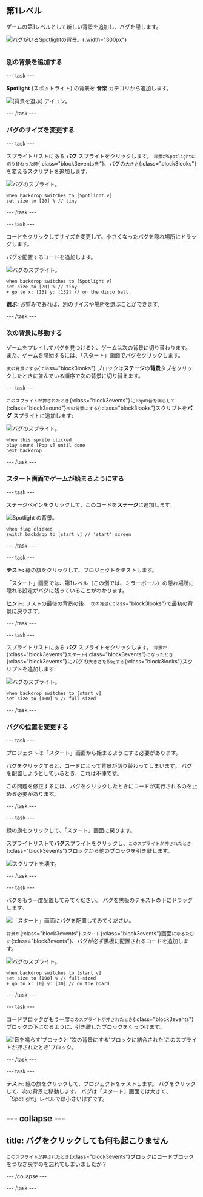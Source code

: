 ## 第1レベル

<div style="display: flex; flex-wrap: wrap">
<div style="flex-basis: 200px; flex-grow: 1; margin-right: 15px;">
ゲームの第1レベルとして新しい背景を追加し、バグを隠します。
</div>
<div>

![バグがいるSpotlightの背景。](images/first-level.png){:width="300px"}

</div>
</div>

### 別の背景を追加する

--- task ---

**Spotlight** (スポットライト) の背景を **音楽** カテゴリから追加します。

![[背景を選ぶ] アイコン。](images/backdrop-button.png)

--- /task ---

### バグのサイズを変更する

--- task ---

スプライトリストにある **バグ** スプライトをクリックします。 `背景がSpotlightに切り替わった時`{:class="block3eventsを"}、バグの`大きさ`{:class="block3looks"}を変えるスクリプトを追加します:

![バグのスプライト。](images/bug-sprite.png)

```blocks3
when backdrop switches to [Spotlight v]
set size to [20] % // tiny
```

--- /task ---

--- task ---

コードをクリックしてサイズを変更して、小さくなったバグを隠れ場所にドラッグします。

バグを配置するコードを追加します。

![バグのスプライト。](images/bug-sprite.png)

```blocks3
when backdrop switches to [Spotlight v]
set size to [20] % // tiny
+ go to x: [13] y: [132] // on the disco ball
```

**選ぶ:** お望みであれば、別のサイズや場所を選ぶことができます。

--- /task ---

### 次の背景に移動する

ゲームをプレイしてバグを見つけると、ゲームは次の背景に切り替わります。 また、ゲームを開始するには、「スタート」画面でバグをクリックします。

`次の背景にする`{:class="block3looks"} ブロックは**ステージ**の**背景**タブをクリックしたときに並んでいる順序で次の背景に切り替えます。

--- task ---

`このスプライトが押されたとき`{:class="block3events"}に`Popの音を鳴らして`{:class="block3sound"}`次の背景にする`{:class="block3looks"}スクリプトを**バグ** スプライトに追加します:

![バグのスプライト。](images/bug-sprite.png)

```blocks3
when this sprite clicked
play sound [Pop v] until done
next backdrop
```

--- /task ---

### スタート画面でゲームが始まるようにする

--- task ---

ステージペインをクリックして、このコードを**ステージ**に追加します。

![Spotlight の背景。](images/stage-image.png)

```blocks3
when flag clicked
switch backdrop to [start v] // 'start' screen
```

--- /task ---

--- task ---

**テスト:** 緑の旗をクリックして、プロジェクトをテストします。

「スタート」画面では、第1レベル（この例では、ミラーボール）の隠れ場所に隠れる設定がバグに残っていることがわかります。

**ヒント:** リストの最後の背景の後、 `次の背景`{:class="block3looks"}で最初の背景に戻ります。

--- /task ---

--- task ---

スプライトリストにある **バグ** スプライトをクリックします。 `背景が`{:class="block3events"}`スタート`{:class="block3events"}`になったとき`{:class="block3events"}にバグの`大きさを設定する`{:class="block3looks"}スクリプトを追加します:

![バグのスプライト。](images/bug-sprite.png)

```blocks3
when backdrop switches to [start v]
set size to [100] % // full-sized
```

--- /task ---

### バグの位置を変更する

--- task ---

プロジェクトは「スタート」画面から始まるようにする必要があります。

バグをクリックすると、コードによって背景が切り替わってしまいます。 バグを配置しようとしているとき、これは不便です。

この問題を修正するには、バグをクリックしたときにコードが実行されるのを止める必要があります。

--- /task ---

--- task ---

緑の旗をクリックして、「スタート」画面に戻ります。

スプライトリストで**バグ**スプライトをクリックし、`このスプライトが押されたとき`{:class="block3events"}ブロックから他のブロックを引き離します。

![スクリプトを壊す。](images/breaking-script.png)

--- /task ---

--- task ---

バグをもう一度配置してみてください。 バグを黒板のテキストの下にドラッグします。

![「スタート」画面にバグを配置してみてください。](images/bug-chalkboard.png)

`背景が`{:class="block3events"} `スタート`{:class="block3events"}画面`になるたびに`{:class="block3events"}、バグが必ず黒板に配置されるコードを追加します。

![バグのスプライト。](images/bug-sprite.png)

```blocks3
when backdrop switches to [start v]
set size to [100] % // full-sized
+ go to x: [0] y: [30] // on the board
```

--- /task ---

--- task ---

コードブロックがもう一度`このスプライトが押されたとき`{:class="block3events"}ブロックの下になるように、引き離したブロックをくっつけます。

!['音を鳴らす'ブロックと '次の背景にする'ブロックに結合された'このスプライトが押されたとき'ブロック。](images/fixed-script.png)

--- /task ---

--- task ---

**テスト:** 緑の旗をクリックして、プロジェクトをテストします。 バグをクリックして、次の背景に移動します。 バグは「スタート」画面では大きく、「Spotlight」レベルでは小さいはずです。

--- collapse ---
---
title: バグをクリックしても何も起こりません
---

`このスプライトが押されたとき`{:class="block3events"}ブロックにコードブロックをつなぎ戻すのを忘れてしまいましたか？

--- /collapse ---

--- /task ---